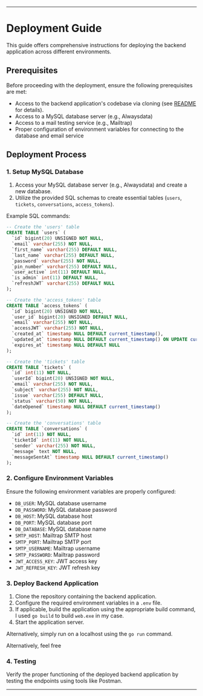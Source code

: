 
---

# Deployment Guide

This guide offers comprehensive instructions for deploying the backend application across different environments.

## Prerequisites

Before proceeding with the deployment, ensure the following prerequisites are met:

- Access to the backend application's codebase via cloning (see [README](../README.md) for details).
- Access to a MySQL database server (e.g., Alwaysdata)
- Access to a mail testing service (e.g., Mailtrap)
- Proper configuration of environment variables for connecting to the database and email service

## Deployment Process

### 1. Setup MySQL Database

1. Access your MySQL database server (e.g., Alwaysdata) and create a new database.
2. Utilize the provided SQL schemas to create essential tables (`users`, `tickets`, `conversations`, `access_tokens`).

Example SQL commands:

```sql
-- Create the 'users' table
CREATE TABLE `users` (
  `id` bigint(20) UNSIGNED NOT NULL,
  `email` varchar(255) NOT NULL,
  `first_name` varchar(255) DEFAULT NULL,
  `last_name` varchar(255) DEFAULT NULL,
  `password` varchar(255) NOT NULL,
  `pin_number` varchar(255) DEFAULT NULL,
  `user_active` int(11) DEFAULT NULL,
  `is_admin` int(11) DEFAULT NULL,
  `refreshJWT` varchar(255) DEFAULT NULL
);

-- Create the 'access_tokens' table
CREATE TABLE `access_tokens` (
  `id` bigint(20) UNSIGNED NOT NULL,
  `user_id` bigint(20) UNSIGNED DEFAULT NULL,
  `email` varchar(255) NOT NULL,
  `accessJWT` varchar(255) NOT NULL,
  `created_at` timestamp NULL DEFAULT current_timestamp(),
  `updated_at` timestamp NULL DEFAULT current_timestamp() ON UPDATE current_timestamp(),
  `expires_at` timestamp NULL DEFAULT NULL
);

-- Create the 'tickets' table
CREATE TABLE `tickets` (
  `id` int(11) NOT NULL,
  `userId` bigint(20) UNSIGNED NOT NULL,
  `email` varchar(255) NOT NULL,
  `subject` varchar(255) NOT NULL,
  `issue` varchar(255) DEFAULT NULL,
  `status` varchar(50) NOT NULL,
  `dateOpened` timestamp NULL DEFAULT current_timestamp()
);

-- Create the 'conversations' table
CREATE TABLE `conversations` (
  `id` int(11) NOT NULL,
  `ticketId` int(11) NOT NULL,
  `sender` varchar(255) NOT NULL,
  `message` text NOT NULL,
  `messageSentAt` timestamp NULL DEFAULT current_timestamp()
);
```

### 2. Configure Environment Variables

Ensure the following environment variables are properly configured:

- `DB_USER`: MySQL database username
- `DB_PASSWORD`: MySQL database password
- `DB_HOST`: MySQL database host
- `DB_PORT`: MySQL database port
- `DB_DATABASE`: MySQL database name
- `SMTP_HOST`: Mailtrap SMTP host
- `SMTP_PORT`: Mailtrap SMTP port
- `SMTP_USERNAME`: Mailtrap username
- `SMTP_PASSWORD`: Mailtrap password
- `JWT_ACCESS_KEY`: JWT access key
- `JWT_REFRESH_KEY`: JWT refresh key

### 3. Deploy Backend Application

1. Clone the repository containing the backend application.
2. Configure the required environment variables in a `.env` file.
3. If applicable, build the application using the appropriate build command, I used `go build` to build `web.exe` in my case.
4. Start the application server.

Alternatively, simply run on a localhost using the `go run` command.

Alternatively, feel free 

### 4. Testing

Verify the proper functioning of the deployed backend application by testing the endpoints using tools like Postman.

---

